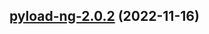 

## [pyload-ng-2.0.2](https://github.com/truecharts/charts/compare/pyload-ng-2.0.1...pyload-ng-2.0.2) (2022-11-16)

